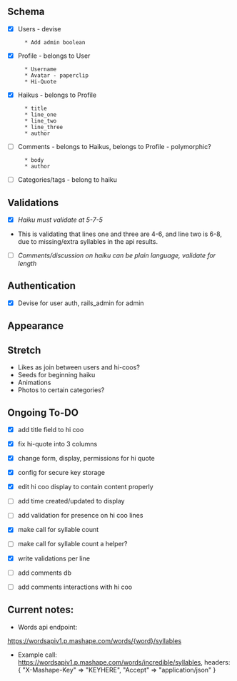 ## Schema

- [x] Users - devise

        * Add admin boolean

- [x] Profile - belongs to User

        * Username
        * Avatar - paperclip
        * Hi-Quote

- [x] Haikus - belongs to Profile

        * title
        * line_one
        * line_two
        * line_three
        * author

- [ ] Comments - belongs to Haikus, belongs to Profile - polymorphic?

        * body
        * author

- [ ] Categories/tags - belong to haiku

## Validations

- [x]  _Haiku must validate at 5-7-5_
  * This is validating that lines one and three are 4-6, and line two is 6-8, due to missing/extra syllables in the api results.

- [ ]  _Comments/discussion on haiku can be plain language, validate for length_

## Authentication

- [x]  Devise for user auth, rails_admin for admin

## Appearance


## Stretch

  * Likes as join between users and hi-coos?
  * Seeds for beginning haiku
  * Animations
  * Photos to certain categories?


## Ongoing To-DO

- [x] add title field to hi coo

- [x] fix hi-quote into 3 columns

- [x] change form, display, permissions for hi quote

- [x] config for secure key storage

- [x] edit hi coo display to contain content properly

- [ ] add time created/updated to display

- [ ] add validation for presence on hi coo lines

- [x] make call for syllable count

- [ ] make call for syllable count a helper?

- [x] write validations per line

- [ ] add comments db

- [ ] add comments interactions with hi coo




## Current notes:

* Words api endpoint:

https://wordsapiv1.p.mashape.com/words/{word}/syllables

* Example call:
https://wordsapiv1.p.mashape.com/words/incredible/syllables,
  headers:{
    "X-Mashape-Key" => "KEYHERE",
    "Accept" => "application/json"
  }

<!-- Api call for syllable count example. Refactored to use ruby_rhymes gem instead, but keeping a note of it here in case it is useful later.
  # count = 0
  # all_words = line_two.split(' ')
  # all_words.each do |word|
  #   to_add = (JSON.parse(RestClient.get("https://wordsapiv1.p.mashape.com/words/#{word}/syllables", headers={
  #     "X-Mashape-Key" => ENV["X-Mashape-Key"],
  #     "Accept" => "application/json"
  #     }))['syllables']['count']).to_i
  #     puts word
  #     puts to_add
  #     if to_add == 0
  #       count += 1
  #     end
  #     count += to_add
  # end
  # if (count < 6) || (count > 8) -->
